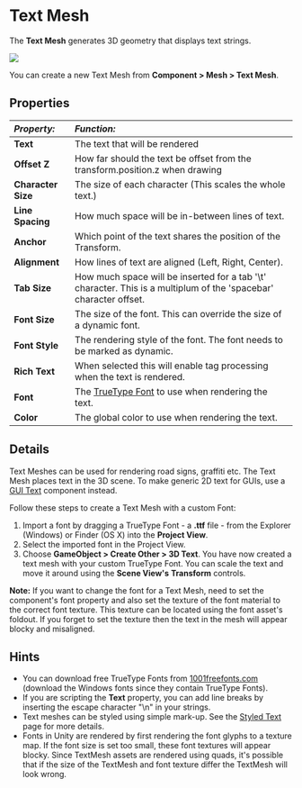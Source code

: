 Text Mesh
=========


The __Text Mesh__ generates 3D geometry that displays text strings.


![](../uploads/Main/Inspector-TextMesh.png) 

You can create a new Text Mesh from __Component &gt; Mesh &gt; Text Mesh__.


Properties
----------



|**_Property:_** |**_Function:_** |
|:---|:---|
|__Text__ |The text that will be rendered |
|__Offset Z__ |How far should the text be offset from the transform.position.z when drawing |
|__Character Size__ |The size of each character (This scales the whole text.) |
|__Line Spacing__ |How much space will be in-between lines of text. |
|__Anchor__ |Which point of the text shares the position of the Transform. |
|__Alignment__ |How lines of text are aligned (Left, Right, Center). |
|__Tab Size__ |How much space will be inserted for a tab '&#92;t' character. This is a multiplum of the 'spacebar' character offset. |
|__Font Size__ |The size of the font. This can override the size of a dynamic font.|
|__Font Style__ |The rendering style of the font. The font needs to be marked as dynamic.|
|__Rich Text__ |When selected this will enable tag processing when the text is rendered.|
|__Font__ |The [TrueType Font](class-Font) to use when rendering the text. |
|__Color__ |The global color to use when rendering the text. |


Details
-------


Text Meshes can be used for rendering road signs, graffiti etc. The Text Mesh places text in the 3D scene. To make generic 2D text for GUIs, use a [GUI Text](class-GUIText) component instead.

Follow these steps to create a Text Mesh with a custom Font:

1. Import a font by dragging a TrueType Font - a **.ttf** file - from the Explorer (Windows) or Finder (OS X) into the __Project View__.
1. Select the imported font in the Project View.
1. Choose __GameObject &gt; Create Other &gt; 3D Text__.
You have now created a text mesh with your custom TrueType Font. You can scale the text and move it around using the __Scene View's__ __Transform__ controls.

**Note:** If you want to change the font for a Text Mesh, need to set the component's font property and also set the texture of the font material to the correct font texture. This texture can be located using the font asset's foldout. If you forget to set the texture then the text in the mesh will appear blocky and misaligned. 

Hints
-----


* You can download free TrueType Fonts from [1001freefonts.com](http://www.1001freefonts.com/fonts/afonts.htm) (download the Windows fonts since they contain TrueType Fonts).
* If you are scripting the __Text__ property, you can add line breaks by inserting the escape character "&#92;n" in your strings.
* Text meshes can be styled using simple mark-up. See the [Styled Text](StyledText) page for more details.
* Fonts in Unity are rendered by first rendering the font glyphs to a texture map.  If the font size is set too small, these font textures will appear blocky.  Since TextMesh assets are rendered using quads, it's possible that if the size of the TextMesh and font texture differ the TextMesh will look wrong.
